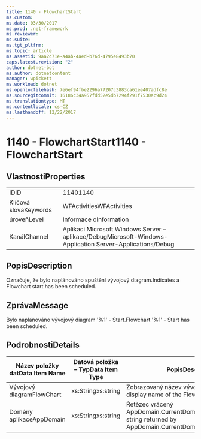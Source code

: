 ```yaml
---
title: 1140 - FlowchartStart
ms.custom: 
ms.date: 03/30/2017
ms.prod: .net-framework
ms.reviewer: 
ms.suite: 
ms.tgt_pltfrm: 
ms.topic: article
ms.assetid: 9aa2c71e-a4ab-4aed-b76d-4795e8493b70
caps.latest.revision: "2"
author: dotnet-bot
ms.author: dotnetcontent
manager: wpickett
ms.workload: dotnet
ms.openlocfilehash: 7e6ef94fbe2296a77207c3883ca61ee407adfc8e
ms.sourcegitcommit: 16186c34a957fdd52e5db7294f291f7530ac9d24
ms.translationtype: MT
ms.contentlocale: cs-CZ
ms.lasthandoff: 12/22/2017
---
```

# <a name="1140---flowchartstart"></a><span data-ttu-id="6c66b-102">1140 - FlowchartStart</span><span class="sxs-lookup"><span data-stu-id="6c66b-102">1140 - FlowchartStart</span></span>
## <a name="properties"></a><span data-ttu-id="6c66b-103">Vlastnosti</span><span class="sxs-lookup"><span data-stu-id="6c66b-103">Properties</span></span>  
  
|||  
|-|-|  
|<span data-ttu-id="6c66b-104">ID</span><span class="sxs-lookup"><span data-stu-id="6c66b-104">ID</span></span>|<span data-ttu-id="6c66b-105">1140</span><span class="sxs-lookup"><span data-stu-id="6c66b-105">1140</span></span>|  
|<span data-ttu-id="6c66b-106">Klíčová slova</span><span class="sxs-lookup"><span data-stu-id="6c66b-106">Keywords</span></span>|<span data-ttu-id="6c66b-107">WFActivities</span><span class="sxs-lookup"><span data-stu-id="6c66b-107">WFActivities</span></span>|  
|<span data-ttu-id="6c66b-108">úroveň</span><span class="sxs-lookup"><span data-stu-id="6c66b-108">Level</span></span>|<span data-ttu-id="6c66b-109">Informace o</span><span class="sxs-lookup"><span data-stu-id="6c66b-109">Information</span></span>|  
|<span data-ttu-id="6c66b-110">Kanál</span><span class="sxs-lookup"><span data-stu-id="6c66b-110">Channel</span></span>|<span data-ttu-id="6c66b-111">Aplikaci Microsoft Windows Server – aplikace/Debug</span><span class="sxs-lookup"><span data-stu-id="6c66b-111">Microsoft-Windows-Application Server-Applications/Debug</span></span>|  
  
## <a name="description"></a><span data-ttu-id="6c66b-112">Popis</span><span class="sxs-lookup"><span data-stu-id="6c66b-112">Description</span></span>  
 <span data-ttu-id="6c66b-113">Označuje, že bylo naplánováno spuštění vývojový diagram.</span><span class="sxs-lookup"><span data-stu-id="6c66b-113">Indicates a Flowchart start has been scheduled.</span></span>  
  
## <a name="message"></a><span data-ttu-id="6c66b-114">Zpráva</span><span class="sxs-lookup"><span data-stu-id="6c66b-114">Message</span></span>  
 <span data-ttu-id="6c66b-115">Bylo naplánováno vývojový diagram '%1' - Start.</span><span class="sxs-lookup"><span data-stu-id="6c66b-115">Flowchart '%1' - Start has been scheduled.</span></span>  
  
## <a name="details"></a><span data-ttu-id="6c66b-116">Podrobnosti</span><span class="sxs-lookup"><span data-stu-id="6c66b-116">Details</span></span>  
  
|<span data-ttu-id="6c66b-117">Název položky dat</span><span class="sxs-lookup"><span data-stu-id="6c66b-117">Data Item Name</span></span>|<span data-ttu-id="6c66b-118">Datová položka – Typ</span><span class="sxs-lookup"><span data-stu-id="6c66b-118">Data Item Type</span></span>|<span data-ttu-id="6c66b-119">Popis</span><span class="sxs-lookup"><span data-stu-id="6c66b-119">Description</span></span>|  
|--------------------|--------------------|-----------------|  
|<span data-ttu-id="6c66b-120">Vývojový diagram</span><span class="sxs-lookup"><span data-stu-id="6c66b-120">FlowChart</span></span>|<span data-ttu-id="6c66b-121">xs:String</span><span class="sxs-lookup"><span data-stu-id="6c66b-121">xs:string</span></span>|<span data-ttu-id="6c66b-122">Zobrazovaný název vývojový diagram.</span><span class="sxs-lookup"><span data-stu-id="6c66b-122">The display name of the FlowChart.</span></span>|  
|<span data-ttu-id="6c66b-123">Domény aplikace</span><span class="sxs-lookup"><span data-stu-id="6c66b-123">AppDomain</span></span>|<span data-ttu-id="6c66b-124">xs:String</span><span class="sxs-lookup"><span data-stu-id="6c66b-124">xs:string</span></span>|<span data-ttu-id="6c66b-125">Řetězec vrácený AppDomain.CurrentDomain.FriendlyName.</span><span class="sxs-lookup"><span data-stu-id="6c66b-125">The string returned by AppDomain.CurrentDomain.FriendlyName.</span></span>|
